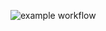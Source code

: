 ![example workflow](https://github.com/skudarnov-av/SelenideTestCard/actions/workflows/gradle.yml/badge.svg)
